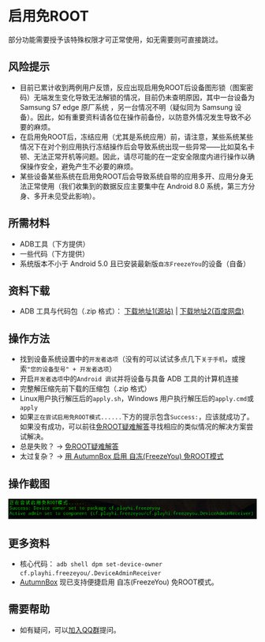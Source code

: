 # 启用免ROOT
部分功能需要授予该特殊权限才可正常使用，如无需要则可直接跳过。

## 风险提示
* 目前已累计收到两例用户反馈，反应出现启用免ROOT后设备图形锁（图案密码）无端发生变化导致无法解锁的情况，目前仍未查明原因，其中一台设备为 Samsung S7 edge 原厂系统 ，另一台情况不明（疑似同为 Samsung 设备）。因此，如有重要资料请各位在操作前备份，以防意外情况发生导致不必要的麻烦。
* 在启用免ROOT后，冻结应用（尤其是系统应用）前，请注意，某些系统某些情况下在对个别应用执行冻结操作后会导致系统出现一些异常——比如莫名卡顿、无法正常开机等问题。因此，请尽可能的在一定安全限度内进行操作以确保操作安全，避免产生不必要的麻烦。
* 某些设备某些系统在启用免ROOT后会导致系统自带的应用多开、应用分身无法正常使用（我们收集到的数据反应主要集中在 Android 8.0 系统，第三方分身、多开未见受此影响）。

## 所需材料
* ADB工具（下方提供）
* 一些代码（下方提供）
* 系统版本不小于 Android 5.0 且已安装最新版`自冻FreezeYou`的设备（自备）

## 资料下载
* ADB 工具与代码包（.zip 格式）： [下载地址1(源站)](https://freezeyou.playhi.net/attachment/urt.zip) | [下载地址2(百度网盘)](https://pan.baidu.com/s/1RlHg4w0z5O2aNc_ejkeUvA)

## 操作方法
* 找到设备系统设置中的`开发者选项`（没有的可以试试多点几下`关于手机`，或搜索`"您的设备型号" + 开发者选项`）
* 开启`开发者选项`中的`Android 调试`并将设备与具备 ADB 工具的计算机连接
* 完整解压缩先前下载的压缩包（.zip 格式）
* Linux用户执行解压后的`apply.sh`，Windows 用户执行解压后的`apply.cmd`或`apply`
* 如果`正在尝试启用免ROOT模式......`下方的提示包含`Success:`，应该就成功了。如果没有成功，可以前往[免ROOT疑难解答](../faq/mroot.md)寻找相应的类似情况的解决方案尝试解决。
* 总是失败？ → [免ROOT疑难解答](../faq/mroot.md)
* 太过复杂？ → [用 AutumnBox 启用 自冻(FreezeYou) 免ROOT模式](https://www.atmb.top/?from=freezeyou)

## 操作截图
![操作截图](/assets/img/20180207104242.png)

## 更多资料
* 核心代码： `adb shell dpm set-device-owner cf.playhi.freezeyou/.DeviceAdminReceiver`
* [AutumnBox](https://www.atmb.top/?from=freezeyou) 现已支持便捷启用 自冻(FreezeYou) 免ROOT模式。

## 需要帮助
* 如有疑问，可以[加入QQ群](https://shang.qq.com/wpa/qunwpa?idkey=1b94199f20fa607ca03d33a8b53f37203fbf721e84900a7e20d89ba5a6fd3da5)提问。


